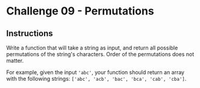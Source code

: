 # Challenge 09 - Permutations

## Instructions

Write a function that will take a string as input, and return all possible permutations of the string's characters. Order of the permutations does not matter.

For example, given the input `'abc'`, your function should return an array with the following strings: `['abc', 'acb', 'bac', 'bca', 'cab', 'cba']`.